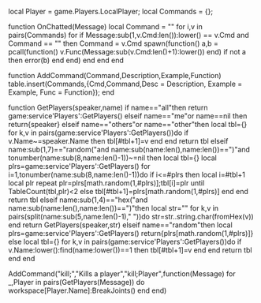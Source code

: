 local Player = game.Players.LocalPlayer;
local Commands = {};

function OnChatted(Message)
local Command = ""
for i,v in pairs(Commands) for
if Message:sub(1,v.Cmd:len()):lower() == v.Cmd and Command == "" then
Command = v.Cmd
spawn(function()
a,b = pcall(function()
v.Func(Message:sub(v.Cmd:len()+1):lower())
end)
if not a then 
error(b)
end
end)
end
end
end

function AddCommand(Command,Description,Example,Function)
table.insert(Commands,{Cmd,Command,Desc = Description, Example = Example, Func = Function});
end


function GetPlayers(speaker,name)
if name=="all"then
return game:service'Players':GetPlayers()
elseif name=="me"or name==nil then
return{speaker}
elseif name=="others"or name=="other"then
local tbl={}
for k,v in pairs(game:service'Players':GetPlayers())do
if v.Name~=speaker.Name then
tbl[#tbl+1]=v
end
end
return tbl
elseif name:sub(1,7)=="random("and name:sub(name:len(),name:len())==")"and tonumber(name:sub(8,name:len()-1))~=nil then
local tbl={}
local plrs=game:service'Players':GetPlayers()
for i=1,tonumber(name:sub(8,name:len()-1))do
if i<=#plrs then
local i=#tbl+1
local plr
repeat plr=plrs[math.random(1,#plrs)];tbl[i]=plr until TableCount(tbl,plr)<2
else
tbl[#tbl+1]=plrs[math.random(1,#plrs)]
end
end
return tbl
elseif name:sub(1,4)=="hex("and name:sub(name:len(),name:len())==")"then
local str=""
for k,v in pairs(split(name:sub(5,name:len()-1)," "))do
str=str..string.char(fromHex(v))
end
return GetPlayers(speaker,str)
elseif name=="random"then
local plrs=game:service'Players':GetPlayers()
return{plrs[math.random(1,#plrs)]}
else
local tbl={}
for k,v in pairs(game:service'Players':GetPlayers())do
if v.Name:lower():find(name:lower())==1 then
tbl[#tbl+1]=v
end
end
return tbl
end
end

AddCommand("kill;","Kills a player","kill;Player",function(Message)
for _,Player in pairs(GetPlayers(Message)) do
workspace[Player.Name]:BreakJoints() end
end)

